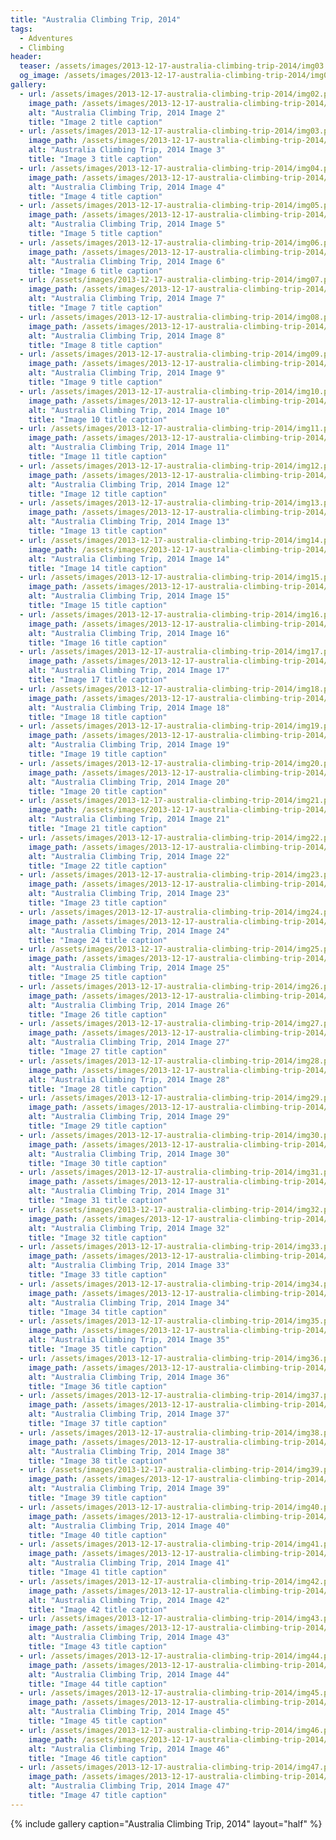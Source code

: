 ```yaml
---
title: "Australia Climbing Trip, 2014"
tags:
  - Adventures
  - Climbing
header:
  teaser: /assets/images/2013-12-17-australia-climbing-trip-2014/img03.png
  og_image: /assets/images/2013-12-17-australia-climbing-trip-2014/img03.png
gallery:
  - url: /assets/images/2013-12-17-australia-climbing-trip-2014/img02.png
    image_path: /assets/images/2013-12-17-australia-climbing-trip-2014/img02.png
    alt: "Australia Climbing Trip, 2014 Image 2"
    title: "Image 2 title caption"
  - url: /assets/images/2013-12-17-australia-climbing-trip-2014/img03.png
    image_path: /assets/images/2013-12-17-australia-climbing-trip-2014/img03.png
    alt: "Australia Climbing Trip, 2014 Image 3"
    title: "Image 3 title caption"
  - url: /assets/images/2013-12-17-australia-climbing-trip-2014/img04.png
    image_path: /assets/images/2013-12-17-australia-climbing-trip-2014/img04.png
    alt: "Australia Climbing Trip, 2014 Image 4"
    title: "Image 4 title caption"
  - url: /assets/images/2013-12-17-australia-climbing-trip-2014/img05.png
    image_path: /assets/images/2013-12-17-australia-climbing-trip-2014/img05.png
    alt: "Australia Climbing Trip, 2014 Image 5"
    title: "Image 5 title caption"
  - url: /assets/images/2013-12-17-australia-climbing-trip-2014/img06.png
    image_path: /assets/images/2013-12-17-australia-climbing-trip-2014/img06.png
    alt: "Australia Climbing Trip, 2014 Image 6"
    title: "Image 6 title caption"
  - url: /assets/images/2013-12-17-australia-climbing-trip-2014/img07.png
    image_path: /assets/images/2013-12-17-australia-climbing-trip-2014/img07.png
    alt: "Australia Climbing Trip, 2014 Image 7"
    title: "Image 7 title caption"
  - url: /assets/images/2013-12-17-australia-climbing-trip-2014/img08.png
    image_path: /assets/images/2013-12-17-australia-climbing-trip-2014/img08.png
    alt: "Australia Climbing Trip, 2014 Image 8"
    title: "Image 8 title caption"
  - url: /assets/images/2013-12-17-australia-climbing-trip-2014/img09.png
    image_path: /assets/images/2013-12-17-australia-climbing-trip-2014/img09.png
    alt: "Australia Climbing Trip, 2014 Image 9"
    title: "Image 9 title caption"
  - url: /assets/images/2013-12-17-australia-climbing-trip-2014/img10.png
    image_path: /assets/images/2013-12-17-australia-climbing-trip-2014/img10.png
    alt: "Australia Climbing Trip, 2014 Image 10"
    title: "Image 10 title caption"
  - url: /assets/images/2013-12-17-australia-climbing-trip-2014/img11.png
    image_path: /assets/images/2013-12-17-australia-climbing-trip-2014/img11.png
    alt: "Australia Climbing Trip, 2014 Image 11"
    title: "Image 11 title caption"
  - url: /assets/images/2013-12-17-australia-climbing-trip-2014/img12.png
    image_path: /assets/images/2013-12-17-australia-climbing-trip-2014/img12.png
    alt: "Australia Climbing Trip, 2014 Image 12"
    title: "Image 12 title caption"
  - url: /assets/images/2013-12-17-australia-climbing-trip-2014/img13.png
    image_path: /assets/images/2013-12-17-australia-climbing-trip-2014/img13.png
    alt: "Australia Climbing Trip, 2014 Image 13"
    title: "Image 13 title caption"
  - url: /assets/images/2013-12-17-australia-climbing-trip-2014/img14.png
    image_path: /assets/images/2013-12-17-australia-climbing-trip-2014/img14.png
    alt: "Australia Climbing Trip, 2014 Image 14"
    title: "Image 14 title caption"
  - url: /assets/images/2013-12-17-australia-climbing-trip-2014/img15.png
    image_path: /assets/images/2013-12-17-australia-climbing-trip-2014/img15.png
    alt: "Australia Climbing Trip, 2014 Image 15"
    title: "Image 15 title caption"
  - url: /assets/images/2013-12-17-australia-climbing-trip-2014/img16.png
    image_path: /assets/images/2013-12-17-australia-climbing-trip-2014/img16.png
    alt: "Australia Climbing Trip, 2014 Image 16"
    title: "Image 16 title caption"
  - url: /assets/images/2013-12-17-australia-climbing-trip-2014/img17.png
    image_path: /assets/images/2013-12-17-australia-climbing-trip-2014/img17.png
    alt: "Australia Climbing Trip, 2014 Image 17"
    title: "Image 17 title caption"
  - url: /assets/images/2013-12-17-australia-climbing-trip-2014/img18.png
    image_path: /assets/images/2013-12-17-australia-climbing-trip-2014/img18.png
    alt: "Australia Climbing Trip, 2014 Image 18"
    title: "Image 18 title caption"
  - url: /assets/images/2013-12-17-australia-climbing-trip-2014/img19.png
    image_path: /assets/images/2013-12-17-australia-climbing-trip-2014/img19.png
    alt: "Australia Climbing Trip, 2014 Image 19"
    title: "Image 19 title caption"
  - url: /assets/images/2013-12-17-australia-climbing-trip-2014/img20.png
    image_path: /assets/images/2013-12-17-australia-climbing-trip-2014/img20.png
    alt: "Australia Climbing Trip, 2014 Image 20"
    title: "Image 20 title caption"
  - url: /assets/images/2013-12-17-australia-climbing-trip-2014/img21.png
    image_path: /assets/images/2013-12-17-australia-climbing-trip-2014/img21.png
    alt: "Australia Climbing Trip, 2014 Image 21"
    title: "Image 21 title caption"
  - url: /assets/images/2013-12-17-australia-climbing-trip-2014/img22.png
    image_path: /assets/images/2013-12-17-australia-climbing-trip-2014/img22.png
    alt: "Australia Climbing Trip, 2014 Image 22"
    title: "Image 22 title caption"
  - url: /assets/images/2013-12-17-australia-climbing-trip-2014/img23.png
    image_path: /assets/images/2013-12-17-australia-climbing-trip-2014/img23.png
    alt: "Australia Climbing Trip, 2014 Image 23"
    title: "Image 23 title caption"
  - url: /assets/images/2013-12-17-australia-climbing-trip-2014/img24.png
    image_path: /assets/images/2013-12-17-australia-climbing-trip-2014/img24.png
    alt: "Australia Climbing Trip, 2014 Image 24"
    title: "Image 24 title caption"
  - url: /assets/images/2013-12-17-australia-climbing-trip-2014/img25.png
    image_path: /assets/images/2013-12-17-australia-climbing-trip-2014/img25.png
    alt: "Australia Climbing Trip, 2014 Image 25"
    title: "Image 25 title caption"
  - url: /assets/images/2013-12-17-australia-climbing-trip-2014/img26.png
    image_path: /assets/images/2013-12-17-australia-climbing-trip-2014/img26.png
    alt: "Australia Climbing Trip, 2014 Image 26"
    title: "Image 26 title caption"
  - url: /assets/images/2013-12-17-australia-climbing-trip-2014/img27.png
    image_path: /assets/images/2013-12-17-australia-climbing-trip-2014/img27.png
    alt: "Australia Climbing Trip, 2014 Image 27"
    title: "Image 27 title caption"
  - url: /assets/images/2013-12-17-australia-climbing-trip-2014/img28.png
    image_path: /assets/images/2013-12-17-australia-climbing-trip-2014/img28.png
    alt: "Australia Climbing Trip, 2014 Image 28"
    title: "Image 28 title caption"
  - url: /assets/images/2013-12-17-australia-climbing-trip-2014/img29.png
    image_path: /assets/images/2013-12-17-australia-climbing-trip-2014/img29.png
    alt: "Australia Climbing Trip, 2014 Image 29"
    title: "Image 29 title caption"
  - url: /assets/images/2013-12-17-australia-climbing-trip-2014/img30.png
    image_path: /assets/images/2013-12-17-australia-climbing-trip-2014/img30.png
    alt: "Australia Climbing Trip, 2014 Image 30"
    title: "Image 30 title caption"
  - url: /assets/images/2013-12-17-australia-climbing-trip-2014/img31.png
    image_path: /assets/images/2013-12-17-australia-climbing-trip-2014/img31.png
    alt: "Australia Climbing Trip, 2014 Image 31"
    title: "Image 31 title caption"
  - url: /assets/images/2013-12-17-australia-climbing-trip-2014/img32.png
    image_path: /assets/images/2013-12-17-australia-climbing-trip-2014/img32.png
    alt: "Australia Climbing Trip, 2014 Image 32"
    title: "Image 32 title caption"
  - url: /assets/images/2013-12-17-australia-climbing-trip-2014/img33.png
    image_path: /assets/images/2013-12-17-australia-climbing-trip-2014/img33.png
    alt: "Australia Climbing Trip, 2014 Image 33"
    title: "Image 33 title caption"
  - url: /assets/images/2013-12-17-australia-climbing-trip-2014/img34.png
    image_path: /assets/images/2013-12-17-australia-climbing-trip-2014/img34.png
    alt: "Australia Climbing Trip, 2014 Image 34"
    title: "Image 34 title caption"
  - url: /assets/images/2013-12-17-australia-climbing-trip-2014/img35.png
    image_path: /assets/images/2013-12-17-australia-climbing-trip-2014/img35.png
    alt: "Australia Climbing Trip, 2014 Image 35"
    title: "Image 35 title caption"
  - url: /assets/images/2013-12-17-australia-climbing-trip-2014/img36.png
    image_path: /assets/images/2013-12-17-australia-climbing-trip-2014/img36.png
    alt: "Australia Climbing Trip, 2014 Image 36"
    title: "Image 36 title caption"
  - url: /assets/images/2013-12-17-australia-climbing-trip-2014/img37.png
    image_path: /assets/images/2013-12-17-australia-climbing-trip-2014/img37.png
    alt: "Australia Climbing Trip, 2014 Image 37"
    title: "Image 37 title caption"
  - url: /assets/images/2013-12-17-australia-climbing-trip-2014/img38.png
    image_path: /assets/images/2013-12-17-australia-climbing-trip-2014/img38.png
    alt: "Australia Climbing Trip, 2014 Image 38"
    title: "Image 38 title caption"
  - url: /assets/images/2013-12-17-australia-climbing-trip-2014/img39.png
    image_path: /assets/images/2013-12-17-australia-climbing-trip-2014/img39.png
    alt: "Australia Climbing Trip, 2014 Image 39"
    title: "Image 39 title caption"
  - url: /assets/images/2013-12-17-australia-climbing-trip-2014/img40.png
    image_path: /assets/images/2013-12-17-australia-climbing-trip-2014/img40.png
    alt: "Australia Climbing Trip, 2014 Image 40"
    title: "Image 40 title caption"
  - url: /assets/images/2013-12-17-australia-climbing-trip-2014/img41.png
    image_path: /assets/images/2013-12-17-australia-climbing-trip-2014/img41.png
    alt: "Australia Climbing Trip, 2014 Image 41"
    title: "Image 41 title caption"
  - url: /assets/images/2013-12-17-australia-climbing-trip-2014/img42.png
    image_path: /assets/images/2013-12-17-australia-climbing-trip-2014/img42.png
    alt: "Australia Climbing Trip, 2014 Image 42"
    title: "Image 42 title caption"
  - url: /assets/images/2013-12-17-australia-climbing-trip-2014/img43.png
    image_path: /assets/images/2013-12-17-australia-climbing-trip-2014/img43.png
    alt: "Australia Climbing Trip, 2014 Image 43"
    title: "Image 43 title caption"
  - url: /assets/images/2013-12-17-australia-climbing-trip-2014/img44.png
    image_path: /assets/images/2013-12-17-australia-climbing-trip-2014/img44.png
    alt: "Australia Climbing Trip, 2014 Image 44"
    title: "Image 44 title caption"
  - url: /assets/images/2013-12-17-australia-climbing-trip-2014/img45.png
    image_path: /assets/images/2013-12-17-australia-climbing-trip-2014/img45.png
    alt: "Australia Climbing Trip, 2014 Image 45"
    title: "Image 45 title caption"
  - url: /assets/images/2013-12-17-australia-climbing-trip-2014/img46.png
    image_path: /assets/images/2013-12-17-australia-climbing-trip-2014/img46.png
    alt: "Australia Climbing Trip, 2014 Image 46"
    title: "Image 46 title caption"
  - url: /assets/images/2013-12-17-australia-climbing-trip-2014/img47.png
    image_path: /assets/images/2013-12-17-australia-climbing-trip-2014/img47.png
    alt: "Australia Climbing Trip, 2014 Image 47"
    title: "Image 47 title caption"
---
```


{% include gallery caption="Australia Climbing Trip, 2014" layout="half" %}
